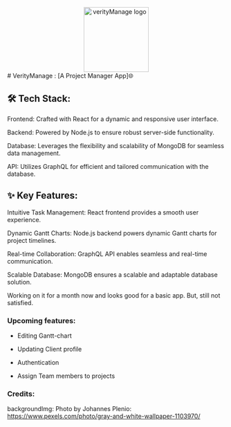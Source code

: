 <div align="center">
    <img src="client\public\favicon.ico" alt="verityManage logo" width="150px">
</div>
# VerityManage : [A Project Manager App]🌐

## 🛠️ Tech Stack:

Frontend: Crafted with React for a dynamic and responsive user interface.

Backend: Powered by Node.js to ensure robust server-side functionality.

Database: Leverages the flexibility and scalability of MongoDB for seamless data management.

API: Utilizes GraphQL for efficient and tailored communication with the database.


## ✨ Key Features:

Intuitive Task Management: React frontend provides a smooth user experience.

Dynamic Gantt Charts: Node.js backend powers dynamic Gantt charts for project timelines.

Real-time Collaboration: GraphQL API enables seamless and real-time communication.

Scalable Database: MongoDB ensures a scalable and adaptable database solution.

Working on it for a month now and looks good for a basic app. But, still not satisfied.


### Upcoming features:

- Editing Gantt-chart
  
- Updating Client profile
  
- Authentication
  
- Assign Team members to projects

### Credits:
backgroundImg: Photo by Johannes Plenio: https://www.pexels.com/photo/gray-and-white-wallpaper-1103970/